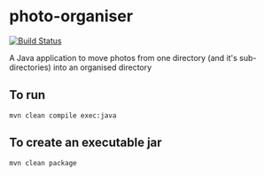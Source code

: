 photo-organiser
===============
[![Build Status](https://travis-ci.org/gigaSproule/photo-organiser.png)](https://travis-ci.org/gigaSproule/photo-organiser)

A Java application to move photos from one directory (and it's sub-directories) into an organised directory
## To run
<code>mvn clean compile exec:java</code>
## To create an executable jar
<code>mvn clean package</code>
